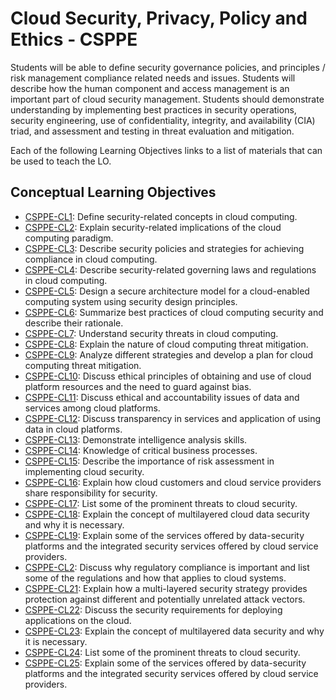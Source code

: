 # Cloud Security, Privacy, Policy and Ethics - CSPPE
Students will be able to define security governance policies, and
principles / risk management compliance related needs and issues.
Students will describe how the human component and access management is an important part of cloud security management. Students should demonstrate understanding by implementing best
practices in security operations, security engineering, use of confidentiality, integrity, and availability (CIA) triad, and assessment
and testing in threat evaluation and mitigation.

Each of the following Learning Objectives links to a list of materials that can be used to teach the LO.

## Conceptual Learning Objectives

* [CSPPE-CL1](LOs/CSPPE-CL1.md):  	Define security-related concepts in cloud computing.	 
* [CSPPE-CL2](LOs/CSPPE-CL2.md):  	Explain security-related implications of the cloud computing paradigm.	 
* [CSPPE-CL3](LOs/CSPPE-CL3.md):  	Describe security policies and strategies for achieving compliance in cloud computing. 	 
* [CSPPE-CL4](LOs/CSPPE-CL4.md):  	Describe security-related governing laws and regulations in cloud computing.	 
* [CSPPE-CL5](LOs/CSPPE-CL5.md):  	Design a secure architecture model for a cloud-enabled computing system using security design principles.	 
* [CSPPE-CL6](LOs/CSPPE-CL6.md):  	Summarize best practices of cloud computing security and describe their rationale. 	 
* [CSPPE-CL7](LOs/CSPPE-CL7.md):  	Understand security threats in cloud computing. 	 
* [CSPPE-CL8](LOs/CSPPE-CL8.md):  	Explain the nature of cloud computing threat mitigation.	 
* [CSPPE-CL9](LOs/CSPPE-CL9.md):  	Analyze different strategies and develop a plan for cloud computing threat mitigation.	 
* [CSPPE-CL10](LOs/CSPPE-CL10.md):  	Discuss ethical principles of obtaining and use of cloud platform resources and the need to guard against bias. 	 
* [CSPPE-CL11](LOs/CSPPE-CL11.md):  	Discuss ethical and accountability issues of data and services among cloud platforms. 	 
* [CSPPE-CL12](LOs/CSPPE-CL12.md):  	Discuss transparency in services and application of using data in cloud platforms.	 
* [CSPPE-CL13](LOs/CSPPE-CL13.md):  	Demonstrate intelligence analysis skills. 	 
* [CSPPE-CL14](LOs/CSPPE-CL14.md):  	Knowledge of critical business processes.	 
* [CSPPE-CL15](LOs/CSPPE-CL15.md):  	Describe the importance of risk assessment in implementing cloud security.	 
* [CSPPE-CL16](LOs/CSPPE-CL16.md):  	Explain how cloud customers and cloud service providers share responsibility for security.	 
* [CSPPE-CL17](LOs/CSPPE-CL17.md):  	List some of the prominent threats to cloud security.	 
* [CSPPE-CL18](LOs/CSPPE-CL18.md):  	Explain the concept of multilayered cloud data security and why it is necessary.	 
* [CSPPE-CL19](LOs/CSPPE-CL19.md):  	Explain some of the services offered by data-security platforms and the integrated security services offered by cloud service providers.	 
* [CSPPE-CL2](LOs/CSPPE-CL2.md):  	Discuss why regulatory compliance is important and list some of the regulations and how that applies to cloud systems.	 
* [CSPPE-CL21](LOs/CSPPE-CL21.md):  	Explain how a multi-layered security strategy provides protection against different and potentially unrelated attack vectors.	 
* [CSPPE-CL22](LOs/CSPPE-CL22.md):  	Discuss the security requirements for deploying applications on the cloud.	 
* [CSPPE-CL23](LOs/CSPPE-CL23.md):  	Explain the concept of multilayered data security and why it is necessary.	 
* [CSPPE-CL24](LOs/CSPPE-CL24.md):  	List some of the prominent threats to cloud security.	 
* [CSPPE-CL25](LOs/CSPPE-CL25.md):  	Explain some of the services offered by data-security platforms and the integrated security services offered by cloud service providers.	 

